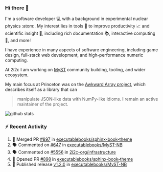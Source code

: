 ### Hi there 👋 

I'm a software developer 💻 with a background in experimental nuclear physics :atom:. My interest lies in tools :wrench: to improve productivity :chart_with_upwards_trend: and scientific insight :telescope:, including rich documentation 📚, interactive computing 🧮, and more! 

I have experience in many aspects of software engineering, including game design, full-stack web development, and high-performance numeric computing. 

At 2i2c I am working on [MyST](https://github.com/jupyter-book/mystmd) community building, tooling, and wider ecosystem. 

My main focus at Princeton was on the [Awkward Array project](awkward-array.org/), which describes itself as a library that can 
> manipulate JSON-like data with NumPy-like idioms. I remain an active maintainer of the project. 

![github stats](https://github-readme-stats.vercel.app/api?username=agoose77&show_icons=true&hide_rank=true&hide_title=true&bg_color=30,e76445,904e95&text_color=efe3ec&icon_color=efe3ec)
<!--
**agoose77/agoose77** is a ✨ _special_ ✨ repository because its `README.md` (this file) appears on your GitHub profile.

Here are some ideas to get you started:

- 🔭 I’m currently working on ...
- 🌱 I’m currently learning ...
- 👯 I’m looking to collaborate on ...
- 🤔 I’m looking for help with ...
- 💬 Ask me about ...
- 📫 How to reach me: ...
- 😄 Pronouns: ...
- ⚡ Fun fact: ...
-->

### :zap: Recent Activity

<!--START_SECTION:activity-->
1. 🎉 Merged PR [#897](https://github.com/executablebooks/sphinx-book-theme/pull/897) in [executablebooks/sphinx-book-theme](https://github.com/executablebooks/sphinx-book-theme)
2. 🗣 Commented on [#647](https://github.com/executablebooks/MyST-NB/pull/647#issuecomment-2671871588) in [executablebooks/MyST-NB](https://github.com/executablebooks/MyST-NB)
3. 🗣 Commented on [#5556](https://github.com/2i2c-org/infrastructure/issues/5556#issuecomment-2671869421) in [2i2c-org/infrastructure](https://github.com/2i2c-org/infrastructure)
4. 💪 Opened PR [#898](https://github.com/executablebooks/sphinx-book-theme/pull/898) in [executablebooks/sphinx-book-theme](https://github.com/executablebooks/sphinx-book-theme)
5. 🚀 Published release [v1.2.0](https://github.com/executablebooks/MyST-NB/releases/tag/v1.2.0) in [executablebooks/MyST-NB](https://github.com/executablebooks/MyST-NB)
<!--END_SECTION:activity-->
